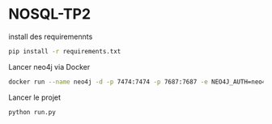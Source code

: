 # NOSQL-TP2

install des requiremennts

```bash
pip install -r requirements.txt
```
Lancer neo4j via Docker
```bash
docker run --name neo4j -d -p 7474:7474 -p 7687:7687 -e NEO4J_AUTH=neo4j/password neo4j
```

Lancer le projet
```bash
python run.py
```

